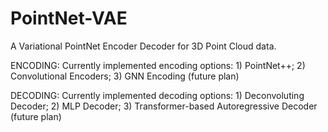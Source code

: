 # PointNet-VAE
A Variational PointNet Encoder Decoder for 3D Point Cloud data. 

ENCODING:
Currently implemented encoding options:
    1) PointNet++;
    2) Convolutional Encoders;
    3) GNN Encoding (future plan)

DECODING:
Currently implemented decoding options:
    1) Deconvoluting Decoder;
    2) MLP Decoder;
    3) Transformer-based Autoregressive Decoder (future plan)
